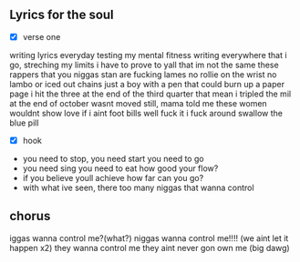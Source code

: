 ## Lyrics for the soul

-[x] verse one

writing lyrics everyday testing my mental fitness
writing everywhere that i go, streching my limits 
i have to prove to yall that
im not the same 
these rappers that you niggas stan are fucking lames
no rollie on the wrist no lambo or iced out chains
just a boy with a pen that could burn up a paper page
i hit the three at the end of the third quarter that mean i tripled the mil
at the end of october 
wasnt moved still, mama told me these women wouldnt show love if i aint foot bills
well fuck it i fuck around swallow the blue pill
-[x] hook
- you need to stop, you need start you need to go
- you need sing you need to eat how good your flow?
- if you believe youll achieve how far can you go?
- with what ive seen, there too many niggas that wanna control
## chorus
iggas wanna control me?(what?)
niggas wanna control me!!!! (we aint let it happen x2)
they wanna control me 
they aint never gon own me (big dawg)
